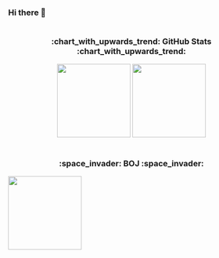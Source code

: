 ### Hi there 👋

<!--
**ariana9rande/ariana9rande** is a ✨ _special_ ✨ repository because its `README.md` (this file) appears on your GitHub profile.

Here are some ideas to get you started:

- 🔭 I’m currently working on ...
- 🌱 I’m currently learning ...
- 👯 I’m looking to collaborate on ...
- 🤔 I’m looking for help with ...
- 💬 Ask me about ...
- 📫 How to reach me: ...
- 😄 Pronouns: ...
- ⚡ Fun fact: ...
-->

#
<h3 align="center">:chart_with_upwards_trend: GitHub Stats :chart_with_upwards_trend:   </h3>
  
<p align="center">
  <img height="150em" src="https://github-readme-stats.vercel.app/api?username=ariana9rande&show_icons=true&include_all_commits=true&theme=dracula">
  <img height="150em" src="https://github-readme-stats.vercel.app/api/top-langs/?username=ariana9rande&layout=compact&theme=vue">
</p>

#
  
<h3 align="center">:space_invader: BOJ :space_invader:</h3>

<img height="150em" src="http://mazassumnida.wtf/api/v2/generate_badge?boj=ariana9rande">
<!-- [![Solved.ac Profile](http://mazassumnida.wtf/api/v2/generate_badge?boj=ariana9rande)](https://solved.ac/ariana9rande) -->
